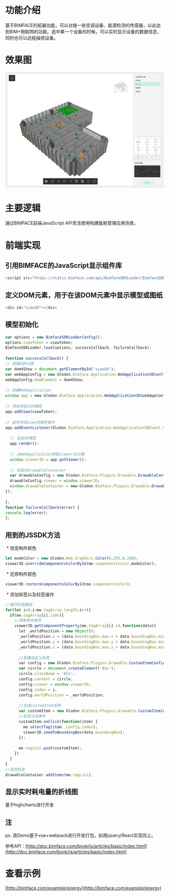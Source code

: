 # 功能介绍

基于BIMFACE的拓展功能，可以对接一些空调设备、能源检测的传感器，以此达到BIM+物联网的功能。选中某一个设备的时候，可以实时显示设备的数据信息，同时也可以远程操控设备。

# 效果图
![view](resources/img/view.png)

# 主要逻辑

通过BIMFACE前端JavaScript API灵活使用构建能耗管理应用场景。

# 前端实现

## 引用BIMFACE的JavaScript显示组件库
```javascript
<script src="https://static.bimface.com/api/BimfaceSDKLoader/BimfaceSDKLoader@latest-release.js" charset="utf-8"></script>
```
## 定义DOM元素，用于在该DOM元素中显示模型或图纸
```javascript
<div id="view3d"></div>
```
## 模型初始化
```javascript
var options = new BimfaceSDKLoaderConfig();
options.viewToken = viewToken;
BimfaceSDKLoader.load(options, successCallback, failureCallback);

function successCallback() {
// 获取DOM元素
var dom4Show = document.getElementById('view3d');
var webAppConfig = new Glodon.Bimface.Application.WebApplication3DConfig();
webAppConfig.domElement = dom4Show;

// 创建WebApplication
window.app = new Glodon.Bimface.Application.WebApplication3D(webAppConfig);

// 添加待显示的模型
app.addView(viewToken);

// 监听添加view完成的事件
app.addEventListener(Glodon.Bimface.Application.WebApplication3DEvent.ViewAdded, function () {

  // 渲染3D模型
  app.render();

  // 从WebApplication获取viewer3D对象
  window.viewer3D = app.getViewer();

  // 初始化DrawableContainer
  var drawableConfig = new Glodon.Bimface.Plugins.Drawable.DrawableContainerConfig();
  drawableConfig.viewer = window.viewer3D;
  window.drawableContainer = new Glodon.Bimface.Plugins.Drawable.DrawableContainer(drawableConfig);
});

};
function failureCallback(error) {
console.log(error);
};

```
## 用到的JSSDK方法
  * 改变构件颜色
```javascript
let modeColor = new Glodon.Web.Graphics.Color(0,255,0,100);
viewer3D.overrideComponentsColorById(me.componentsColor,modeColor);
```		
  * 还原构件颜色
```javascript
viewer3D.restoreComponentsColorById(me.componentsColor);
```
  * 添加标签以及标签操作
```javascript
//循环标签数组
for(let i=0;i<me.tagArray.length;i++){
  if(me.tagArray[i].isOn){
    //获取构件属性
    viewer3D.getComponentProperty(me.tagArray[i].id,function(data){
      let _worldPosition = new Object();
      _worldPosition.x = (data.boundingBox.max.x + data.boundingBox.min.x)/2;
      _worldPosition.y = (data.boundingBox.max.y + data.boundingBox.min.y)/2;
      _worldPosition.z = (data.boundingBox.max.z + data.boundingBox.min.z)/2;
      
      //配置自定义标签
      var config = new Glodon.Bimface.Plugins.Drawable.CustomItemConfig();
      var circle = document.createElement('div');
      circle.className = 'bln';
      config.content = circle;
      config.viewer = window.viewer3D;
      config.index = i;
      config.worldPosition = _worldPosition;

      //生成customItem实例
      var customItem = new Glodon.Bimface.Plugins.Drawable.CustomItem(config);
      //标签点击事件
      customItem.onClick(function(item) {
        me.selectTag(item._config.index);
        viewer3D.zoomToBoundingBox(data.boundingBox);
      });

      me.tagList.push(customItem);
    })
  }
}
//添加标签
drawableContainer.addItems(me.tagList);
```

## 显示实时耗电量的折线图

基于highcharts进行开发

## 注

ps. 改Demo基于vue+webpack进行开发打包，如用jquery/React实现同上。

参考API：[http://doc.bimface.com/book/js/articles/basic/index.html](http://doc.bimface.com/book/js/articles/basic/index.html)

# 查看示例

[http://bimface.com/example/energy](http://bimface.com/example/energy)
